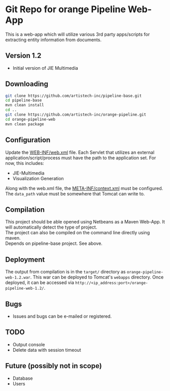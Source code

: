 # Git Repo for orange Pipeline Web-App

This is a web-app which will utilize various 3rd party apps/scripts for extracting entity information from documents.

## Version 1.2

- Initial version of JIE Multimedia

## Downloading

```sh
git clone https://github.com/artistech-inc/pipeline-base.git
cd pipeline-base
mvn clean install
cd ..
git clone https://github.com/artistech-inc/orange-pipeline.git
cd orange-pipeline-web
mvn clean package
```

## Configuration

Update the [WEB-INF/web.xml](https://github.com/artistech-inc/orange-pipeline/blob/master/src/main/webapp/META-INF/context.xml) file. Each Servlet that utilizes an external application/script/process must have the path to the application set. For now, this includes:

- JIE-Multimedia
- Visualization Generation

Along with the web.xml file, the [META-INF/context.xml](
https://github.com/artistech-inc/orange-pipeline/blob/master/src/main/webapp/META-INF/context.xml) must be configured. The `data_path` value must be somewhere that Tomcat can write to.

## Compilation

This project should be able opened using Netbeans as a Maven Web-App. It will automatically detect the type of project.  
The project can also be compiled on the command line directly using maven.  
Depends on pipeline-base project.  See above.

## Deployment

The output from compilation is in the `target/` directory as `orange-pipeline-web-1.2.war`. This war can be deployed to Tomcat's `webapps` directory. Once deployed, it can be accessed via `http://<ip_address:port>/orange-pipeline-web-1.2/`.

## Bugs

- Issues and bugs can be e-mailed or registered.

## TODO

- Output console
- Delete data with session timeout

## Future (possibly not in scope)

- Database
- Users
